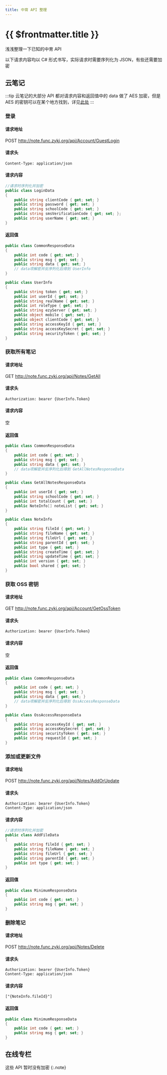 ```yaml
---
title: 中育 API 整理
---
```


# {{ $frontmatter.title }}

浅浅整理一下已知的中育 API

以下请求内容均以 C# 形式书写，实际请求时需要序列化为 JSON，有些还需要加密


## 云笔记
:::tip
云笔记的大部分 API 都对请求内容和返回值中的 data 做了 AES 加密，但是 AES 的密钥可以在某个地方找到，详见[此处](https://blog.djdjz7.top/blogs/2023-01-23-zy-bin-file-analysis/#%E9%80%86%E5%90%91%E5%88%86%E6%9E%90)
:::


### 登录
#### 请求地址
POST http://note.func.zykj.org/api/Account/GuestLogin
#### 请求头
```
Content-Type: application/json
```
#### 请求内容
```csharp
//请求时序列化并加密
public class LoginData
{
    public string clientCode { get; set; }
    public string password { get; set; }
    public string schoolCode { get; set; }
    public string smsVerificationCode { get; set; };
    public string userName { get; set; }
}
```
#### 返回值
```csharp
public class CommonResponseData
{
    public int code { get; set; }
    public string msg { get; set; }
    public string data { get; set; }
    // data项解密并反序列化后得到 UserInfo
}

public class UserInfo
{
    public string token { get; set; }
    public int userId { get; set; }
    public string realName { get; set; }
    public int roleType { get; set; }
    public string ezyServer { get; set; }
    public object mobile { get; set; }
    public object clientCode { get; set; }
    public string accessKeyId { get; set; }
    public string accessKeySecret { get; set; }
    public string securityToken { get; set; }
}
```

### 获取所有笔记
#### 请求地址
GET http://note.func.zykj.org/api/Notes/GetAll
#### 请求头
```
Authorization: bearer {UserInfo.Token}
```
#### 请求内容
空
#### 返回值
```csharp
public class CommonResponseData
{
    public int code { get; set; }
    public string msg { get; set; }
    public string data { get; set; }
    // data项解密并反序列化后得到 GetAllNotesResponseData
}

public class GetAllNotesResponseData
{
    public int userId { get; set; }
    public string schoolCode { get; set; }
    public int totalCount { get; set; }
    public NoteInfo[] noteList { get; set; }
}

public class NoteInfo
{
    public string fileId { get; set; }
    public string fileName { get; set; }
    public string fileUrl { get; set; }
    public string parentId { get; set; }
    public int type { get; set; }
    public string createTime { get; set; }
    public string updateTime { get; set; }
    public int version { get; set; }
    public bool shared { get; set; }
}
```

### 获取 OSS 密钥
#### 请求地址
GET http://note.func.zykj.org/api/Account/GetOssToken
#### 请求头
```
Authorization: bearer {UserInfo.Token}
```
#### 请求内容
空
#### 返回值
```csharp
public class CommonResponseData
{
    public int code { get; set; }
    public string msg { get; set; }
    public string data { get; set; }
    // data项解密并反序列化后得到 OssAccessResponseData
}

public class OssAccessResponseData
{
    public string accessKeyId { get; set; }
    public string accessKeySecret { get; set; }
    public string securityToken { get; set; }
    public string requestId { get; set; }
}
```

### 添加或更新文件
#### 请求地址
POST http://note.func.zykj.org/api/Notes/AddOrUpdate
#### 请求头
```
Authorization: bearer {UserInfo.Token}
Content-Type: application/json
```
#### 请求内容
```csharp
//请求时序列化并加密
public class AddFileData
{
    public string fileId { get; set; }
    public string fileName { get; set; }
    public string fileUrl { get; set; }
    public string parentId { get; set; }
    public int type { get; set; }
}
```
#### 返回值
```csharp
public class MinimumResponseData
{
    public int code { get; set; }
    public string msg { get; set; }
}
```

### 删除笔记
#### 请求地址
POST http://note.func.zykj.org/api/Notes/Delete
#### 请求头
```
Authorization: bearer {UserInfo.Token}
Content-Type: application/json
```
#### 请求内容
```
["{NoteInfo.fileId}"]
```
#### 返回值
```csharp
public class MinimumResponseData
{
    public int code { get; set; }
    public string msg { get; set; }
}
```

## 在线专栏
这些 API 暂时没有加密
{:.note}
